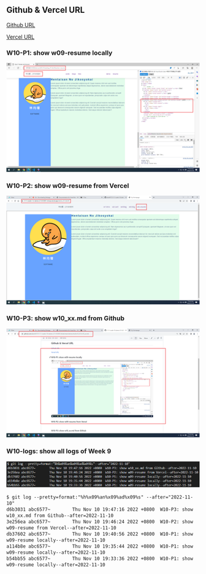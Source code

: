 ## Github & Vercel URL

[Github URL](https://github.com/htchung/1111-web-demo-id)

[Vercel URL](https://1111-web-demo-id-kd9e.vercel.app/)

### W10-P1: show w09-resume locally

![](w10-p1.png)

### W10-P2: show w09-resume from Vercel

![](w10-p2.png)

### W10-P3: show w10_xx.md from Github

![](w10-p3.png)

### W10-logs: show all logs of Week 9

![](w10-logs.png)

```
$ git log --pretty=format:"%h%x09%an%x09%ad%x09%s" --after="2022-11-10"
d6b3031 abc6577~        Thu Nov 10 19:47:16 2022 +0800  W10-P3: show w10_xx.md from Github--after=2022-11-10
3e256ea abc6577~        Thu Nov 10 19:46:24 2022 +0800  W10-P2: show w09-resume from Vercel--after=2022-11-10
db37602 abc6577~        Thu Nov 10 19:40:56 2022 +0800  W10-P1: show w09-resume locally--after=2022-11-10
a114b8e abc6577~        Thu Nov 10 19:35:44 2022 +0800  W10-P1: show w09-resume locally--after=2022-11-10
b54bb55 abc6577~        Thu Nov 10 19:33:36 2022 +0800  W10-P1: show w09-resume locally--after=2022-11-10

```
